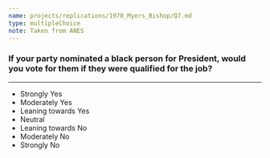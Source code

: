 ```yaml
---
name: projects/replications/1970_Myers_Bishop/Q7.md
type: multipleChoice
note: Taken from ANES
---
```


### If your party nominated a black person for President, would you vote for them if they were qualified for the job?

---

- Strongly Yes
- Moderately Yes
- Leaning towards Yes
- Neutral
- Leaning towards No
- Moderately No
- Strongly No
